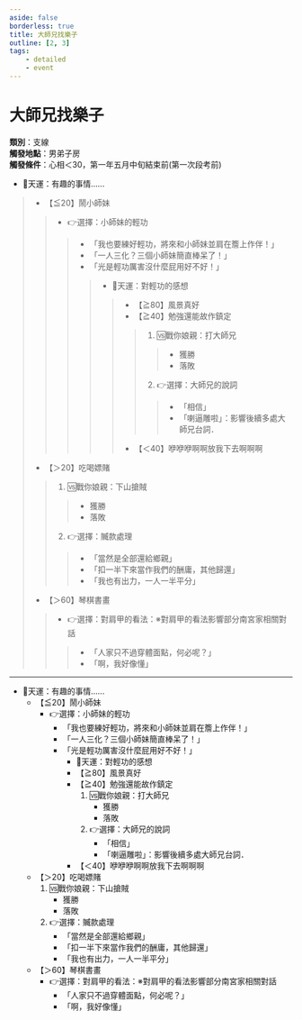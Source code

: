 ```yaml
---
aside: false
borderless: true
title: 大師兄找樂子
outline: [2, 3]
tags:
    - detailed
    - event
---
```


# 大師兄找樂子

**類別**：支線<br>
**觸發地點**：男弟子房<br>
**觸發條件**：心相＜30，第一年五月中旬結束前(第一次段考前)

+ 🎲天運：有趣的事情......
> + 【≦20】鬧小師妹
> > + 👉選擇：小師妹的輕功
> > > + <span title="性情+1、獲得秘笈《逍遙遊腿法》">「我也要練好輕功，將來和小師妹並肩在簷上作伴！」</span>
> > > + <span title="唐布衣+2">「一人三化？三個小師妹簡直棒呆了！」</span>
> > > + <span title="修養-1、性情+1、處世+1">「光是輕功厲害沒什麼屁用好不好！」</span>
> > > > +  <span title="輕功正向補正">🎲天運：對輕功的感想</span>
> > > > > + <span title="性情+1">【≧80】風景真好 </span><br>
> > > > > + <span title="處世-1">【≧40】勉強還能故作鎮定 </span>
> > > > > > 1. 🆚戰你娘親：打大師兄
> > > > > > > + <span title="武學+2">獲勝</span>
> > > > > > > + <span title="武學+2">落敗</span>
> > > > > > 2. 👉選擇：大師兄的說詞
> > > > > > > + <span title="心相+20、唐布衣+1">「相信」</span> <br>
> > > > > > > + <span title="心相+20、唐布衣+1">「喇逼雕啦」</span>：影響後續多處大師兄台詞．
> > > > > + <span title="性情-2、嘴力+1、輕功+1、唐默鈴+1、心相+20">【＜40】咿咿咿啊啊放我下去啊啊啊 </span>
> + <span title="道德＜40，唐布衣好感+3、名聲-1；道德≥40，唐布衣好感-1">【＞20】吃喝嫖賭 </span>
> > 1. 🆚戰你娘親：下山搶賊
> > > + <span title="武學+2、名聲+1">獲勝</span>
> > > + <span title="武學+2">落敗</span>
> > 2. 👉選擇：贓款處理
> > > + <span title="名聲+2、道德+1、唐中翎+1、唐布衣-1">「當然是全部還給鄉親」</span>
> > > + <span title="名聲+1、處世-1、唐布衣+1、銀兩+500">「扣一半下來當作我們的酬庸，其他歸還」</span>
> > > + <span title="嘴力+1、道德-1、處世-1、性情+1、銀兩+2000">「我也有出力，一人一半平分」</span>
> + 【＞60】琴棋書畫
> > + 👉選擇：對肩甲的看法：※對肩甲的看法影響部分南宮家相關對話
> > > + <span title="唐布衣-1、南宮世家+1、支持肩甲">「人家只不過穿體面點，何必呢？」</span>
> > > + <span title="嘴力+1、唐布衣+1、獲得【大師兄的塗鴉】、不支持肩甲">「啊，我好像懂」</span>

***

+ 🎲天運：有趣的事情......
  + 【≦20】鬧小師妹
    + 👉選擇：小師妹的輕功
      + <span title="性情+1、獲得秘笈《逍遙遊腿法》">「我也要練好輕功，將來和小師妹並肩在簷上作伴！」</span>
      + <span title="唐布衣+2">「一人三化？三個小師妹簡直棒呆了！」</span>
      + <span title="修養-1、性情+1、處世+1">「光是輕功厲害沒什麼屁用好不好！」</span>
        +  <span title="輕功正向補正">🎲天運：對輕功的感想</span>
          + <span title="性情+1">【≧80】風景真好 </span><br>
          + <span title="處世-1">【≧40】勉強還能故作鎮定 </span>
            1. 🆚戰你娘親：打大師兄
               + <span title="武學+2">獲勝</span>
               + <span title="武學+2">落敗</span>
            2. 👉選擇：大師兄的說詞
               + <span title="心相+20、唐布衣+1">「相信」</span> <br>
               + <span title="心相+20、唐布衣+1">「喇逼雕啦」</span>：影響後續多處大師兄台詞．
          + <span title="性情-2、嘴力+1、輕功+1、唐默鈴+1、心相+20">【＜40】咿咿咿啊啊放我下去啊啊啊 </span>
  + <span title="道德＜40，唐布衣好感+3、名聲-1；道德≥40，唐布衣好感-1">【＞20】吃喝嫖賭 </span>
    1. 🆚戰你娘親：下山搶賊
       + <span title="武學+2、名聲+1">獲勝</span>
       + <span title="武學+2">落敗</span>
    2. 👉選擇：贓款處理
       + <span title="名聲+2、道德+1、唐中翎+1、唐布衣-1">「當然是全部還給鄉親」</span>
       + <span title="名聲+1、處世-1、唐布衣+1、銀兩+500">「扣一半下來當作我們的酬庸，其他歸還」</span>
       + <span title="嘴力+1、道德-1、處世-1、性情+1、銀兩+2000">「我也有出力，一人一半平分」</span>
  + 【＞60】琴棋書畫
    + 👉選擇：對肩甲的看法：※對肩甲的看法影響部分南宮家相關對話
      + <span title="唐布衣-1、南宮世家+1、支持肩甲">「人家只不過穿體面點，何必呢？」</span>
      + <span title="嘴力+1、唐布衣+1、獲得【大師兄的塗鴉】、不支持肩甲">「啊，我好像懂」</span>
      
